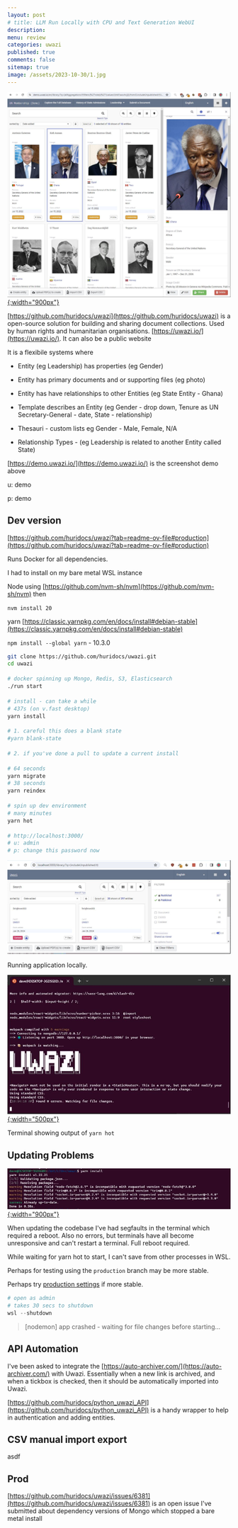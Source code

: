 ```yaml
---
layout: post
# title: LLM Run Locally with CPU and Text Generation WebUI 
description: 
menu: review
categories: uwazi 
published: true 
comments: false     
sitemap: true
image: /assets/2023-10-30/1.jpg
---
```


[![alt text](/assets/2024-01-30/3.jpg "email"){:width="900px"}](/assets/2024-01-30/3.jpg)


[https://github.com/huridocs/uwazi](https://github.com/huridocs/uwazi) is a open-source solution for building and sharing document collections. Used by human rights and humanitarian organisations. [https://uwazi.io/](https://uwazi.io/). It can also be a public website

It is a flexibile systems where

- Entity (eg Leadership) has properties (eg Gender)
- Entity has primary documents and or supporting files (eg photo)
- Entity has have relationships to other Entities (eg State Entity - Ghana)

- Template describes an Entity (eg Gender - drop down, Tenure as UN Secretary-General - date, State - relationship)
- Thesauri - custom lists eg Gender - Male, Female, N/A
- Relationship Types - (eg Leadership is related to another Entity called State)


[https://demo.uwazi.io/](https://demo.uwazi.io/) is the screenshot demo above

u: demo

p: demo


## Dev version

[https://github.com/huridocs/uwazi?tab=readme-ov-file#production](https://github.com/huridocs/uwazi?tab=readme-ov-file#production)

Runs Docker for all dependencies.

I had to install on my bare metal WSL instance

Node using [https://github.com/nvm-sh/nvm](https://github.com/nvm-sh/nvm) then 

`nvm install 20`

yarn [https://classic.yarnpkg.com/en/docs/install#debian-stable](https://classic.yarnpkg.com/en/docs/install#debian-stable)

`npm install --global yarn` - 10.3.0


```bash
git clone https://github.com/huridocs/uwazi.git
cd uwazi

# docker spinning up Mongo, Redis, S3, Elasticsearch
./run start

# install - can take a while
# 437s (on v.fast desktop)
yarn install

# 1. careful this does a blank state
#yarn blank-state

# 2. if you've done a pull to update a current install

# 64 seconds
yarn migrate 
# 38 seconds
yarn reindex

# spin up dev environment 
# many minutes
yarn hot

# http://localhost:3000/
# u: admin
# p: change this password now
```

[![alt text](/assets/2024-01-30/1.jpg "email")](/assets/2024-01-30/1.jpg)

Running application locally.

[![alt text](/assets/2024-01-30/2.jpg "email"){:width="500px"}](/assets/2024-01-30/2.jpg)

Terminal showing output of `yarn hot`

## Updating Problems

[![alt text](/assets/2024-01-30/4.jpg "email"){:width="900px"}](/assets/2024-01-30/4.jpg)

When updating the codebase I've had segfaults in the terminal which required a reboot. Also no errors, but terminals have all become unresponsive and can't restart a terminal. Full reboot required.

While waiting for yarn hot to start, I can't save from other processes in WSL. 

Perhaps for testing using the `production` branch may be more stable.

Perhaps try [production settings](https://github.com/huridocs/uwazi/blob/production/SELF_HOSTED_INSTRUCTIONS.md) if more stable.

```powershell
# open as admin
# takes 30 secs to shutdown
wsl --shutdown

```

> [nodemon] app crashed - waiting for file changes before starting...



## API Automation

I've been asked to integrate the [https://auto-archiver.com/](https://auto-archiver.com/) with Uwazi.  Essentially when a new link is archived, and when a tickbox is checked, then it should be automatically imported into Uwazi.

[https://github.com/huridocs/python_uwazi_API](https://github.com/huridocs/python_uwazi_API) is a handy wrapper to help in authentication and adding entities.



## CSV manual import export
asdf



## Prod

[https://github.com/huridocs/uwazi/issues/6381](https://github.com/huridocs/uwazi/issues/6381) is an open issue I've submitted about dependency versions of Mongo which stopped a bare metal install



